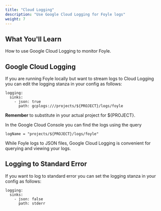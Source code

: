 ```yaml
---
title: "Cloud Logging"
description: "Use Google Cloud Logging for Foyle logs"
weight: 7
---
```


## What You'll Learn

How to use Google Cloud Logging to monitor Foyle.

## Google Cloud Logging

If you are running Foyle locally but want to stream logs to Cloud Logging you can edit the logging stanza in your
config as follows:

```
logging:
  sinks:
    - json: true
      path: gcplogs:///projects/${PROJECT}/logs/foyle     
```

**Remember** to substitute in your actual project for ${PROJECT}.

In the Google Cloud Console you can find the logs using the query

```
logName = "projects/${PROJECT}/logs/foyle"
```

While Foyle logs to JSON files, Google Cloud Logging is convenient for querying and viewing your logs.

## Logging to Standard Error

If you want to log to standard error you can set the logging stanza in your config as follows:

```
logging:
  sinks:
    - json: false
      path: stderr     
```



